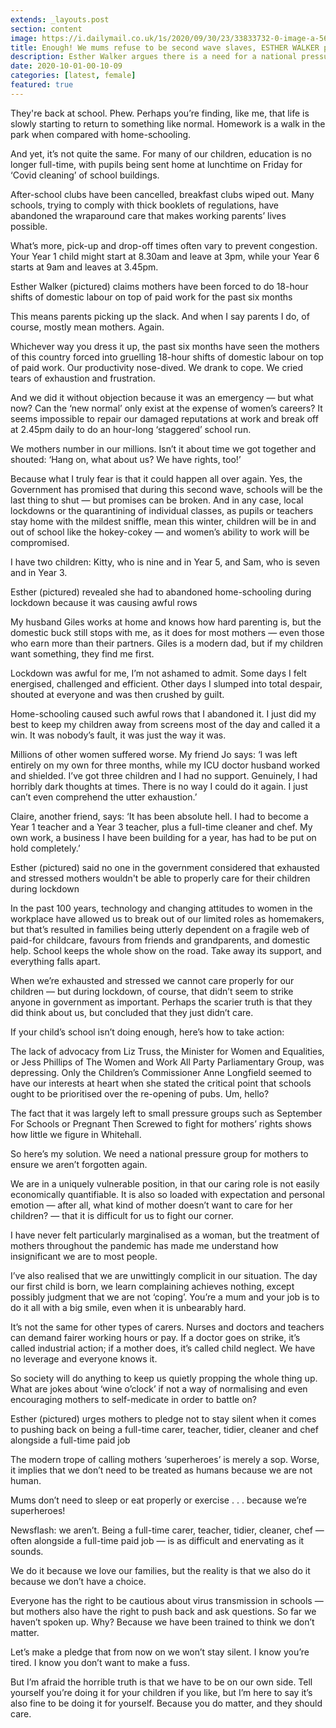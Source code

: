 ```yaml
---
extends: _layouts.post
section: content
image: https://i.dailymail.co.uk/1s/2020/09/30/23/33833732-0-image-a-56_1601506514773.jpg 
title: Enough! We mums refuse to be second wave slaves, ESTHER WALKER pleads as a new lockdown looms 
description: Esther Walker argues there is a need for a national pressure group for women. British mother-of-two says mums have been doing 18-hour domestic labour shifts on top of paid work for past six months. 
date: 2020-10-01-00-10-09 
categories: [latest, female] 
featured: true 
--- 
```

They're back at school. Phew. Perhaps you’re finding, like me, that life is slowly starting to return to something like normal. Homework is a walk in the park when compared with home-schooling.

And yet, it’s not quite the same. For many of our children, education is no longer full-time, with pupils being sent home at lunchtime on Friday for ‘Covid cleaning’ of school buildings.

After-school clubs have been cancelled, breakfast clubs wiped out. Many schools, trying to comply with thick booklets of regulations, have abandoned the wraparound care that makes working parents’ lives possible.

What’s more, pick-up and drop-off times often vary to prevent congestion. Your Year 1 child might start at 8.30am and leave at 3pm, while your Year 6 starts at 9am and leaves at 3.45pm.

Esther Walker (pictured) claims mothers have been forced to do 18-hour shifts of domestic labour on top of paid work for the past six months 

This means parents picking up the slack. And when I say parents I do, of course, mostly mean mothers. Again.

Whichever way you dress it up, the past six months have seen the mothers of this country forced into gruelling 18-hour shifts of domestic labour on top of paid work. Our productivity nose-dived. We drank to cope. We cried tears of exhaustion and frustration.

And we did it without objection because it was an emergency — but what now? Can the ‘new normal’ only exist at the expense of women’s careers? It seems impossible to repair our damaged reputations at work and break off at 2.45pm daily to do an hour-long ‘staggered’ school run.

We mothers number in our millions. Isn’t it about time we got together and shouted: ‘Hang on, what about us? We have rights, too!’

Because what I truly fear is that it could happen all over again. Yes, the Government has promised that during this second wave, schools will be the last thing to shut — but promises can be broken. And in any case, local lockdowns or the quarantining of individual classes, as pupils or teachers stay home with the mildest sniffle, mean this winter, children will be in and out of school like the hokey-cokey — and women’s ability to work will be compromised.

I have two children: Kitty, who is nine and in Year 5, and Sam, who is seven and in Year 3.

Esther (pictured) revealed she had to abandoned home-schooling during lockdown because it was causing awful rows

My husband Giles works at home and knows how hard parenting is, but the domestic buck still stops with me, as it does for most mothers — even those who earn more than their partners. Giles is a modern dad, but if my children want something, they find me first.

Lockdown was awful for me, I’m not ashamed to admit. Some days I felt energised, challenged and efficient. Other days I slumped into total despair, shouted at everyone and was then crushed by guilt.

Home-schooling caused such awful rows that I abandoned it. I just did my best to keep my children away from screens most of the day and called it a win. It was nobody’s fault, it was just the way it was.

Millions of other women suffered worse. My friend Jo says: ‘I was left entirely on my own for three months, while my ICU doctor husband worked and shielded. I’ve got three children and I had no support. Genuinely, I had horribly dark thoughts at times. There is no way I could do it again. I just can’t even comprehend the utter exhaustion.’

Claire, another friend, says: ‘It has been absolute hell. I had to become a Year 1 teacher and a Year 3 teacher, plus a full-time cleaner and chef. My own work, a business I have been building for a year, has had to be put on hold completely.’

Esther (pictured) said no one in the government considered that exhausted and stressed mothers wouldn't be able to properly care for their children during lockdown 

In the past 100 years, technology and changing attitudes to women in the workplace have allowed us to break out of our limited roles as homemakers, but that’s resulted in families being utterly dependent on a fragile web of paid-for childcare, favours from friends and grandparents, and domestic help. School keeps the whole show on the road. Take away its support, and everything falls apart.

When we’re exhausted and stressed we cannot care properly for our children — but during lockdown, of course, that didn’t seem to strike anyone in government as important. Perhaps the scarier truth is that they did think about us, but concluded that they just didn’t care.

If your child’s school isn’t doing enough, here’s how to take action:

The lack of advocacy from Liz Truss, the Minister for Women and Equalities, or Jess Phillips of The Women and Work All Party Parliamentary Group, was depressing. Only the Children’s Commissioner Anne Longfield seemed to have our interests at heart when she stated the critical point that schools ought to be prioritised over the re-opening of pubs. Um, hello?

The fact that it was largely left to small pressure groups such as September For Schools or Pregnant Then Screwed to fight for mothers’ rights shows how little we figure in Whitehall.

So here’s my solution. We need a national pressure group for mothers to ensure we aren’t forgotten again.

We are in a uniquely vulnerable position, in that our caring role is not easily economically quantifiable. It is also so loaded with expectation and personal emotion — after all, what kind of mother doesn’t want to care for her children? — that it is difficult for us to fight our corner.

I have never felt particularly marginalised as a woman, but the treatment of mothers throughout the pandemic has made me understand how insignificant we are to most people.

I’ve also realised that we are unwittingly complicit in our situation. The day our first child is born, we learn complaining achieves nothing, except possibly judgment that we are not ‘coping’. You’re a mum and your job is to do it all with a big smile, even when it is unbearably hard.

It’s not the same for other types of carers. Nurses and doctors and teachers can demand fairer working hours or pay. If a doctor goes on strike, it’s called industrial action; if a mother does, it’s called child neglect. We have no leverage and everyone knows it.

So society will do anything to keep us quietly propping the whole thing up. What are jokes about ‘wine o’clock’ if not a way of normalising and even encouraging mothers to self-medicate in order to battle on?

Esther (pictured) urges mothers to pledge not to stay silent when it comes to pushing back on being a full-time carer, teacher, tidier, cleaner and chef alongside a full-time paid job

The modern trope of calling mothers ‘superheroes’ is merely a sop. Worse, it implies that we don’t need to be treated as humans because we are not human.

Mums don’t need to sleep or eat properly or exercise . . . because we’re superheroes!

Newsflash: we aren’t. Being a full-time carer, teacher, tidier, cleaner, chef — often alongside a full-time paid job — is as difficult and enervating as it sounds.

We do it because we love our families, but the reality is that we also do it because we don’t have a choice.

Everyone has the right to be cautious about virus transmission in schools — but mothers also have the right to push back and ask questions. So far we haven’t spoken up. Why? Because we have been trained to think we don’t matter.

Let’s make a pledge that from now on we won’t stay silent. I know you’re tired. I know you don’t want to make a fuss.

But I’m afraid the horrible truth is that we have to be on our own side. Tell yourself you’re doing it for your children if you like, but I’m here to say it’s also fine to be doing it for yourself. Because you do matter, and they should care.

